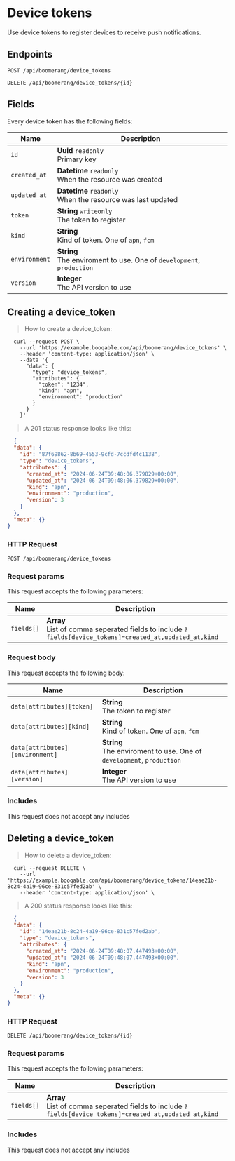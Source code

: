 # Device tokens

Use device tokens to register devices to receive push notifications.

## Endpoints
`POST /api/boomerang/device_tokens`

`DELETE /api/boomerang/device_tokens/{id}`

## Fields
Every device token has the following fields:

Name | Description
-- | --
`id` | **Uuid** `readonly`<br>Primary key
`created_at` | **Datetime** `readonly`<br>When the resource was created
`updated_at` | **Datetime** `readonly`<br>When the resource was last updated
`token` | **String** `writeonly`<br>The token to register
`kind` | **String** <br>Kind of token. One of `apn`, `fcm`
`environment` | **String** <br>The enviroment to use. One of `development`, `production`
`version` | **Integer** <br>The API version to use


## Creating a device_token



> How to create a device_token:

```shell
  curl --request POST \
    --url 'https://example.booqable.com/api/boomerang/device_tokens' \
    --header 'content-type: application/json' \
    --data '{
      "data": {
        "type": "device_tokens",
        "attributes": {
          "token": "1234",
          "kind": "apn",
          "environment": "production"
        }
      }
    }'
```

> A 201 status response looks like this:

```json
  {
  "data": {
    "id": "87f69862-8b69-4553-9cfd-7ccdfd4c1138",
    "type": "device_tokens",
    "attributes": {
      "created_at": "2024-06-24T09:48:06.379829+00:00",
      "updated_at": "2024-06-24T09:48:06.379829+00:00",
      "kind": "apn",
      "environment": "production",
      "version": 3
    }
  },
  "meta": {}
}
```

### HTTP Request

`POST /api/boomerang/device_tokens`

### Request params

This request accepts the following parameters:

Name | Description
-- | --
`fields[]` | **Array** <br>List of comma seperated fields to include `?fields[device_tokens]=created_at,updated_at,kind`


### Request body

This request accepts the following body:

Name | Description
-- | --
`data[attributes][token]` | **String** <br>The token to register
`data[attributes][kind]` | **String** <br>Kind of token. One of `apn`, `fcm`
`data[attributes][environment]` | **String** <br>The enviroment to use. One of `development`, `production`
`data[attributes][version]` | **Integer** <br>The API version to use


### Includes

This request does not accept any includes
## Deleting a device_token



> How to delete a device_token:

```shell
  curl --request DELETE \
    --url 'https://example.booqable.com/api/boomerang/device_tokens/14eae21b-8c24-4a19-96ce-831c57fed2ab' \
    --header 'content-type: application/json' \
```

> A 200 status response looks like this:

```json
  {
  "data": {
    "id": "14eae21b-8c24-4a19-96ce-831c57fed2ab",
    "type": "device_tokens",
    "attributes": {
      "created_at": "2024-06-24T09:48:07.447493+00:00",
      "updated_at": "2024-06-24T09:48:07.447493+00:00",
      "kind": "apn",
      "environment": "production",
      "version": 3
    }
  },
  "meta": {}
}
```

### HTTP Request

`DELETE /api/boomerang/device_tokens/{id}`

### Request params

This request accepts the following parameters:

Name | Description
-- | --
`fields[]` | **Array** <br>List of comma seperated fields to include `?fields[device_tokens]=created_at,updated_at,kind`


### Includes

This request does not accept any includes